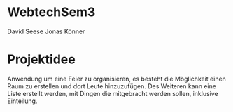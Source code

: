 # WebtechSem3

David Seese
Jonas Könner

# Projektidee
Anwendung um eine Feier zu organisieren, es besteht die Möglichkeit einen Raum zu erstellen und dort Leute hinzuzufügen. Des Weiteren kann eine Liste erstellt werden, mit Dingen die mitgebracht werden sollen, inklusive Einteilung.
